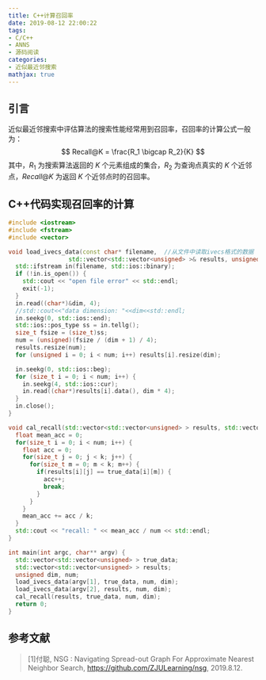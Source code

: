 ```yaml
---
title: C++计算召回率
date: 2019-08-12 22:00:22
tags:
- C/C++
- ANNS
- 源码阅读
categories:
- 近似最近邻搜索
mathjax: true
---
```


## 引言

近似最近邻搜索中评估算法的搜索性能经常用到召回率，召回率的计算公式一般为：
$$
Recall@K = \frac{R_1 \bigcap R_2}{K}
$$
其中，$R_1$ 为搜索算法返回的 $K$ 个元素组成的集合，$R_2$ 为查询点真实的 $K$ 个近邻点，$Recall@K$ 为返回 $K$ 个近邻点时的召回率。

## C++代码实现召回率的计算

```cpp
#include <iostream>
#include <fstream>
#include <vector>

void load_ivecs_data(const char* filename,	//从文件中读取ivecs格式的数据
                 std::vector<std::vector<unsigned> >& results, unsigned &num, unsigned &dim) {
  std::ifstream in(filename, std::ios::binary);
  if (!in.is_open()) {
    std::cout << "open file error" << std::endl;
    exit(-1);
  }
  in.read((char*)&dim, 4);
  //std::cout<<"data dimension: "<<dim<<std::endl;
  in.seekg(0, std::ios::end);
  std::ios::pos_type ss = in.tellg();
  size_t fsize = (size_t)ss;
  num = (unsigned)(fsize / (dim + 1) / 4);
  results.resize(num);
  for (unsigned i = 0; i < num; i++) results[i].resize(dim);

  in.seekg(0, std::ios::beg);
  for (size_t i = 0; i < num; i++) {
    in.seekg(4, std::ios::cur);
    in.read((char*)results[i].data(), dim * 4);
  }
  in.close();
}

void cal_recall(std::vector<std::vector<unsigned> > results, std::vector<std::vector<unsigned> > true_data, unsigned num, unsigned k) {//召回率计算
  float mean_acc = 0;
  for(size_t i = 0; i < num; i++) {
    float acc = 0;
    for(size_t j = 0; j < k; j++) {
      for(size_t m = 0; m < k; m++) {
        if(results[i][j] == true_data[i][m]) {
          acc++;
          break;
        }
      }
    }
    mean_acc += acc / k;
  }
  std::cout << "recall: " << mean_acc / num << std::endl;
}

int main(int argc, char** argv) {
  std::vector<std::vector<unsigned> > true_data;
  std::vector<std::vector<unsigned> > results;
  unsigned dim, num;
  load_ivecs_data(argv[1], true_data, num, dim);
  load_ivecs_data(argv[2], results, num, dim);
  cal_recall(results, true_data, num, dim);
  return 0;
}
```

## 参考文献

> [1]付聪, NSG : Navigating Spread-out Graph For Approximate Nearest Neighbor Search, https://github.com/ZJULearning/nsg, 2019.8.12.